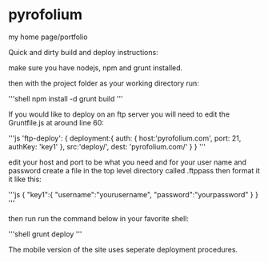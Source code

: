 pyrofolium
==========

my home page/portfolio

Quick and dirty build and deploy instructions:

make sure you have nodejs, npm and grunt installed.

then with the project folder as your working directory run:

'''shell
npm install -d
grunt build
'''

If you would like to deploy on an ftp server you will need to edit the Gruntfile.js at around line 60: 

'''js
		'ftp-deploy': {
			deployment:{
				auth:	{
							host:'pyrofolium.com',
							port: 21,
							authKey: 'key1'
						},
				src:'deploy/',
				dest: 'pyrofolium.com/'
			}
		}
'''

edit your host and port to be what you need and for your user name and password create a file in the top level directory called .ftppass then format it it like this:

'''js
  {
    "key1":{
        "username":"yourusername",
        "password":"yourpassword"
    }
}
'''

then run run the command below in your favorite shell:

'''shell
  grunt deploy
'''



The mobile version of the site uses seperate deployment procedures. 

 
